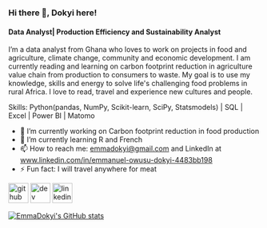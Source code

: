 ### Hi there 👋, Dokyi here!
#### Data Analyst| Production Efficiency and Sustainability Analyst

I’m a data analyst from Ghana who loves to work on projects in food and agriculture, climate change, community and economic development. I am currently reading and learning on carbon footprint reduction in agriculture value chain from production to consumers to waste. My goal is to use my knowledge, skills and energy to solve life's challenging food problems in rural Africa. I love to read, travel and experience new cultures and people.

Skills: Python(pandas, NumPy, Scikit-learn, SciPy, Statsmodels) | SQL | Excel | Power BI | Matomo

- 🔭 I’m currently working on Carbon footprint reduction in food production  
- 🌱 I’m currently learning R and French 
- 📫 How to reach me: emmadokyi@gmail.com and LinkedIn at www.linkedin.com/in/emmanuel-owusu-dokyi-4483bb198 
- ⚡ Fun fact: I will travel anywhere for meat 


[<img src='https://cdn.jsdelivr.net/npm/simple-icons@3.0.1/icons/github.svg' alt='github' height='40'>](https://github.com/EmmaDokyi)  [<img src='https://cdn.jsdelivr.net/npm/simple-icons@3.0.1/icons/dev-dot-to.svg' alt='dev' height='40'>](https://dev.to/emmadokyi)  [<img src='https://cdn.jsdelivr.net/npm/simple-icons@3.0.1/icons/linkedin.svg' alt='linkedin' height='40'>](https://www.linkedin.com/in/www.linkedin.com/in/emmanuel-owusu-dokyi-4483bb198/)  


[![EmmaDokyi's GitHub stats](https://github-readme-stats.vercel.app/api?username=EmmaDokyi&show_icons=true&theme=red)](https://github.com/EmmaDokyi/github-readme-stats)
